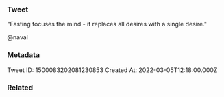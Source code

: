 ### Tweet
"Fasting focuses the mind - it replaces all desires with a single desire."

@naval

### Metadata
Tweet ID: 1500083202081230853
Created At: 2022-03-05T12:18:00.000Z

### Related

